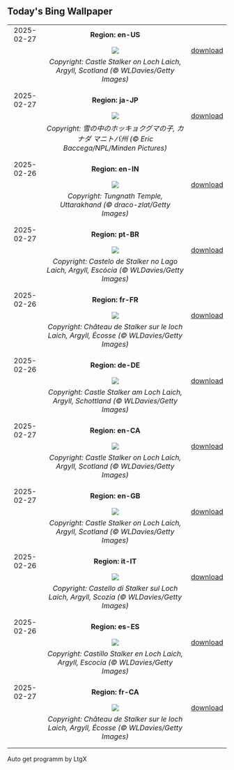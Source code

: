 ## Today's Bing Wallpaper
|      |      |      |
| :----: | :----: | :----: |
|2025-02-27|**Region: en-US**||
||![](https://www.bing.com/th?id=OHR.ArgyllStalker_EN-US2452683665_UHD.jpg&pid=hp&w=1152&h=648&rs=1&c=4)| [download](https://www.bing.com/th?id=OHR.ArgyllStalker_EN-US2452683665_UHD.jpg)|
||*Copyright: Castle Stalker on Loch Laich, Argyll, Scotland (© WLDavies/Getty Images)*
||
|||
|2025-02-27|**Region: ja-JP**||
||![](https://www.bing.com/th?id=OHR.PolarCub_JA-JP1257956041_UHD.jpg&pid=hp&w=1152&h=648&rs=1&c=4)| [download](https://www.bing.com/th?id=OHR.PolarCub_JA-JP1257956041_UHD.jpg)|
||*Copyright: 雪の中のホッキョクグマの子, カナダ マニトバ州 (© Eric Baccega/NPL/Minden Pictures)*
||
|||
|2025-02-26|**Region: en-IN**||
||![](https://www.bing.com/th?id=OHR.TungnathShiva_EN-IN3198630247_UHD.jpg&pid=hp&w=1152&h=648&rs=1&c=4)| [download](https://www.bing.com/th?id=OHR.TungnathShiva_EN-IN3198630247_UHD.jpg)|
||*Copyright: Tungnath Temple, Uttarakhand (© draco-zlat/Getty Images)*
||
|||
|2025-02-27|**Region: pt-BR**||
||![](https://www.bing.com/th?id=OHR.ArgyllStalker_PT-BR7662239404_UHD.jpg&pid=hp&w=1152&h=648&rs=1&c=4)| [download](https://www.bing.com/th?id=OHR.ArgyllStalker_PT-BR7662239404_UHD.jpg)|
||*Copyright: Castelo de Stalker no Lago Laich, Argyll, Escócia (© WLDavies/Getty Images)*
||
|||
|2025-02-26|**Region: fr-FR**||
||![](https://www.bing.com/th?id=OHR.ArgyllStalker_FR-FR0089551685_UHD.jpg&pid=hp&w=1152&h=648&rs=1&c=4)| [download](https://www.bing.com/th?id=OHR.ArgyllStalker_FR-FR0089551685_UHD.jpg)|
||*Copyright: Château de Stalker sur le loch Laich, Argyll, Écosse (© WLDavies/Getty Images)*
||
|||
|2025-02-26|**Region: de-DE**||
||![](https://www.bing.com/th?id=OHR.ArgyllStalker_DE-DE7352876454_UHD.jpg&pid=hp&w=1152&h=648&rs=1&c=4)| [download](https://www.bing.com/th?id=OHR.ArgyllStalker_DE-DE7352876454_UHD.jpg)|
||*Copyright: Castle Stalker am Loch Laich, Argyll, Schottland (© WLDavies/Getty Images)*
||
|||
|2025-02-27|**Region: en-CA**||
||![](https://www.bing.com/th?id=OHR.ArgyllStalker_EN-CA0781984286_UHD.jpg&pid=hp&w=1152&h=648&rs=1&c=4)| [download](https://www.bing.com/th?id=OHR.ArgyllStalker_EN-CA0781984286_UHD.jpg)|
||*Copyright: Castle Stalker on Loch Laich, Argyll, Scotland (© WLDavies/Getty Images)*
||
|||
|2025-02-27|**Region: en-GB**||
||![](https://www.bing.com/th?id=OHR.ArgyllStalker_EN-GB9934578048_UHD.jpg&pid=hp&w=1152&h=648&rs=1&c=4)| [download](https://www.bing.com/th?id=OHR.ArgyllStalker_EN-GB9934578048_UHD.jpg)|
||*Copyright: Castle Stalker on Loch Laich, Argyll, Scotland (© WLDavies/Getty Images)*
||
|||
|2025-02-26|**Region: it-IT**||
||![](https://www.bing.com/th?id=OHR.ArgyllStalker_IT-IT3265254164_UHD.jpg&pid=hp&w=1152&h=648&rs=1&c=4)| [download](https://www.bing.com/th?id=OHR.ArgyllStalker_IT-IT3265254164_UHD.jpg)|
||*Copyright: Castello di Stalker sul Loch Laich, Argyll, Scozia (© WLDavies/Getty Images)*
||
|||
|2025-02-26|**Region: es-ES**||
||![](https://www.bing.com/th?id=OHR.ArgyllStalker_ES-ES5913378191_UHD.jpg&pid=hp&w=1152&h=648&rs=1&c=4)| [download](https://www.bing.com/th?id=OHR.ArgyllStalker_ES-ES5913378191_UHD.jpg)|
||*Copyright: Castillo Stalker en Loch Laich, Argyll, Escocia (© WLDavies/Getty Images)*
||
|||
|2025-02-27|**Region: fr-CA**||
||![](https://www.bing.com/th?id=OHR.ArgyllStalker_FR-CA9572525309_UHD.jpg&pid=hp&w=1152&h=648&rs=1&c=4)| [download](https://www.bing.com/th?id=OHR.ArgyllStalker_FR-CA9572525309_UHD.jpg)|
||*Copyright: Château de Stalker sur le loch Laich, Argyll, Écosse (© WLDavies/Getty Images)*
||
|||

Auto get programm by LtgX
